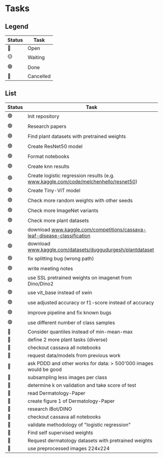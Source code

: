 # Tasks

## Legend

| Status | Task      |
| ------ | --------- |
| 🔵     | Open      |
| 🟡     | Waiting   |
| 🟢     | Done      |
| 🔴     | Cancelled |

## List

| Status | Task                                                                                |
| ------ | ----------------------------------------------------------------------------------- |
| 🟢     | Init repository                                                                     |
| 🟢     | Research papers                                                                     |
| 🟢     | Find plant datasets with pretrained weights                                         |
| 🟢     | Create ResNet50 model                                                               |
| 🟢     | Format notebooks                                                                    |
| 🟢     | Create knn results                                                                  |
| 🟢     | Create logistic regression results (e.g. www.kaggle.com/code/melchenhello/resnet50) |
| 🟢     | Create Tiny-ViT model                                                               |
| 🟢     | Check more random weights with other seeds                                          |
| 🟢     | Check more ImageNet variants                                                        |
| 🟢     | Check more plant datasets                                                           |
| 🟢     | download www.kaggle.com/competitions/cassava-leaf-disease-classification            |
| 🟢     | download www.kaggle.com/datasets/duggudurgesh/plantdataset                          |
| 🟢     | fix splitting bug (wrong path)                                                      |
| 🟢     | write meeting notes                                                                 |
| 🟢     | use SSL pretrained weights on imagenet from Dino/Dino2                              |
| 🟢     | use vit_base instead of swin                                                        |
| 🟢     | use adjusted accuracy or f1-score instead of accuracy                               |
| 🟢     | improve pipeline and fix known bugs                                                 |
| 🟢     | use different number of class samples                                               |
| 🔵     | Consider quantiles instead of min-mean-max                                          |
| 🔵     | define 2 more plant tasks (diverse)                                                 |
| 🔵     | checkout cassava all notebooks                                                      |
| 🔵     | request data/models from previous work                                              |
| 🔵     | ask PDDD and other works for data: > 500'000 images would be good                   |
| 🔵     | subsampling less images per class                                                   |
| 🔵     | determine k on validation and take score of test                                    |
| 🔵     | read Dermatology-Paper                                                              |
| 🔵     | create figure 1 of Dermatology-Paper                                                |
| 🔵     | research iBot/DINO                                                                  |
| 🔵     | checkout cassava all notebooks                                                      |
| 🔵     | validate methodology of "logistic regression"                                       |
| 🔵     | Find self supervised weights                                                        |
| 🔵     | Request dermatology datasets with pretrained weights                                |
| 🔵     | use preprocessed images 224x224                                                     |
